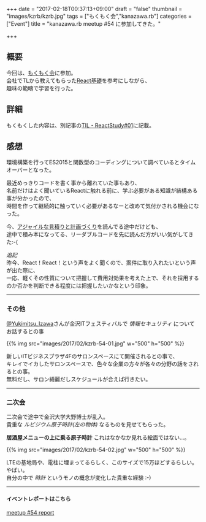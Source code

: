 +++
date = "2017-02-18T00:37:13+09:00"
draft = "false"
thumbnail = "images/kzrb/kzrb.jpg"
tags = ["もくもく会","kanazawa.rb"]
categories = ["Event"]
title = "kanazawa.rb meetup #54 に参加してきた。"

+++
## 概要
今回は、[もくもく会](http://mokumokukai.tumblr.com/)に参加。  
会社でTLから教えてもらった[React基礎](http://basic-react.axlight.com/html/)を参考にしながら、  
趣味の範疇で学習を行った。

## 詳細

もくもくした内容は、別記事の[TIL - ReactStudy#01](/post/react-study-01/)に記載。


## 感想

環境構築を行ってES2015と関数型のコーディングについて調べているとタイムオーバーとなった。

最近めっきりコードを書く事から離れていた事もあり、  
名前だけはよく聞いているReactに触れる前に、学ぶ必要がある知識が結構ある事が分かったので、  
時間を作って継続的に触っていく必要があるなーと改めて気付かされる機会になった。 

今、[アジャイルな見積りと計画づくり](http://amzn.asia/eTCvzB0)を読んでる途中だけども、  
途中で積み本になってる、リーダブルコードを先に読んだ方がいい気がしてきた:-(

*追記*  
昨今、React！React！という声をよく聞くので、案件に取り入れたいという声が出た際に、  
一応、軽くその性質について把握して費用対効果を考えた上で、それを採用するのか否かを判断できる程度には把握したいかなという印象。

---

### その他

[@Yukimitsu_Izawa](https://twitter.com/Yukimitsu_Izawa)さんが金沢ITフェスティバルで *情報セキュリティ* についてお話するとの事

{{% img src="images/2017/02/kzrb-54-01.jpg" w="500" h="500" %}}

新しいITビジネスプラザ4Fのサロンスペースにて開催されるとの事で、  
キレイでイカしたサロンスペースで、色々な企業の方々が各々の分野の話をされるとの事。  
無料だし、サロン綺麗だしスケジュールが合えば行きたい。

---

### 二次会

二次会で途中で金沢大学大野博士が乱入。  
貴重な *ルビジウム原子時計(左の物体)* なるものを見せてもらった。

**居酒屋メニューの上に乗る原子時計** これはなかなか見れる絵面ではない…。

{{% img src="images/2017/02/kzrb-54-02.jpg" w="500" h="500" %}}

LTEの基地局や、電柱に埋まってるらしく、このサイズで15万ほどするらしい。やばい。  
自分の中で *時計* というモノの概念が変化した貴重な経験 :-)

---

#### イベントレポートはこちら
[meetup #54 report](http://kzrb.org/meetup/54/report.html)
